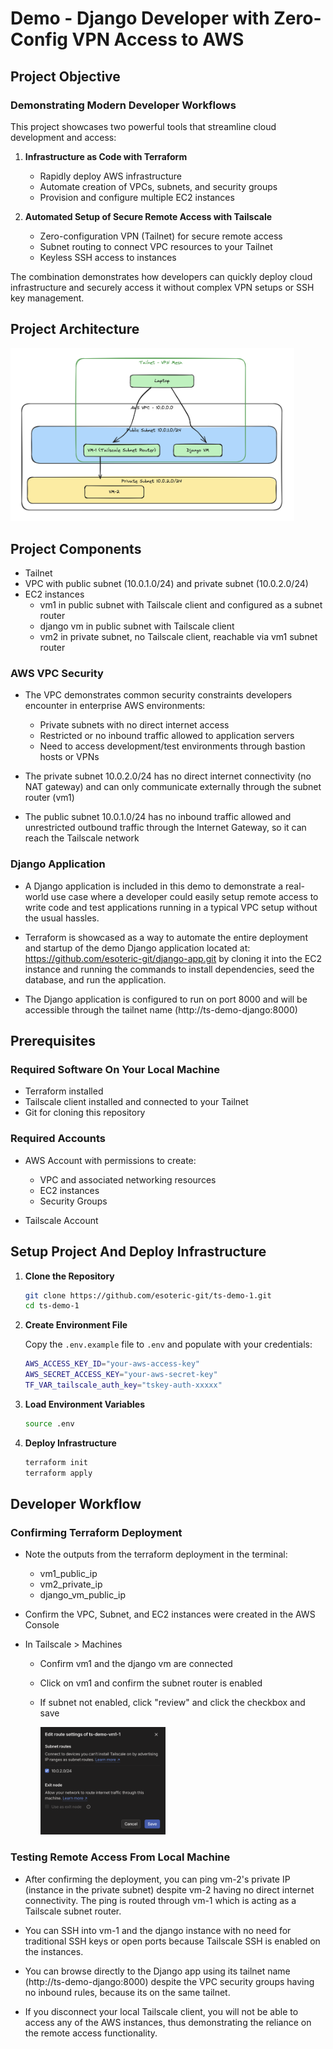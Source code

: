 # Demo - Django Developer with Zero-Config VPN Access to AWS

## Project Objective
### Demonstrating Modern Developer Workflows

This project showcases two powerful tools that streamline cloud development and access:

1. **Infrastructure as Code with Terraform**
   - Rapidly deploy AWS infrastructure
   - Automate creation of VPCs, subnets, and security groups
   - Provision and configure multiple EC2 instances

2. **Automated Setup of Secure Remote Access with Tailscale**
   - Zero-configuration VPN (Tailnet) for secure remote access
   - Subnet routing to connect VPC resources to your Tailnet
   - Keyless SSH access to instances

The combination demonstrates how developers can quickly deploy cloud infrastructure and securely access it without complex VPN setups or SSH key management.

## Project Architecture
<img src="./images/architecture.png" width="90%" alt="Project Architecture">

## Project Components

- Tailnet
- VPC with public subnet (10.0.1.0/24) and private subnet (10.0.2.0/24)
- EC2 instances
  - vm1 in public subnet with Tailscale client and configured as a subnet router
  - django vm in public subnet with Tailscale client
  - vm2 in private subnet, no Tailscale client, reachable via vm1 subnet router

### AWS VPC Security

- The VPC demonstrates common security constraints developers encounter in enterprise AWS environments:
  - Private subnets with no direct internet access
  - Restricted or no inbound traffic allowed to application servers
  - Need to access development/test environments through bastion hosts or VPNs

- The private subnet 10.0.2.0/24 has no direct internet connectivity (no NAT gateway) and can only communicate externally through the subnet router (vm1)

- The public subnet 10.0.1.0/24 has no inbound traffic allowed and unrestricted outbound traffic through the Internet Gateway, so it can reach the Tailscale network

### Django Application

- A Django application is included in this demo to demonstrate a real-world use case where a developer could easily setup remote access to write code and test applications running in a typical VPC setup without the usual hassles.

- Terraform is showcased as a way to automate the entire deployment and startup of the demo Django application located at: https://github.com/esoteric-git/django-app.git by cloning it into the EC2 instance and running the commands to install dependencies, seed the database, and run the application.

- The Django application is configured to run on port 8000 and will be accessible through the tailnet name (http://ts-demo-django:8000)

## Prerequisites

### Required Software On Your Local Machine

- Terraform installed 
- Tailscale client installed and connected to your Tailnet
- Git for cloning this repository

### Required Accounts

- AWS Account with permissions to create:
  - VPC and associated networking resources
  - EC2 instances
  - Security Groups

- Tailscale Account

## Setup Project And Deploy Infrastructure

1. **Clone the Repository**
   ```bash
   git clone https://github.com/esoteric-git/ts-demo-1.git
   cd ts-demo-1
   ```

2. **Create Environment File**
   
   Copy the `.env.example` file to `.env` and populate with your credentials:
   ```bash
   AWS_ACCESS_KEY_ID="your-aws-access-key"
   AWS_SECRET_ACCESS_KEY="your-aws-secret-key"
   TF_VAR_tailscale_auth_key="tskey-auth-xxxxx"
   ```

3. **Load Environment Variables**
   ```bash
   source .env
   ```

4. **Deploy Infrastructure**
   ```bash
   terraform init
   terraform apply
   ```

## Developer Workflow

### Confirming Terraform Deployment

- Note the outputs from the terraform deployment in the terminal:
  - vm1_public_ip
  - vm2_private_ip
  - django_vm_public_ip

- Confirm the VPC, Subnet, and EC2 instances were created in the AWS Console

- In Tailscale > Machines
  - Confirm vm1 and the django vm are connected
  - Click on vm1 and confirm the subnet router is enabled
  - If subnet not enabled, click "review" and click the checkbox and save

    <img src="./images/review-subnet.png" width="200" alt="Review Subnet">

### Testing Remote Access From Local Machine

- After confirming the deployment, you can ping vm-2's private IP (instance in the private subnet) despite vm-2 having no direct internet connectivity. The ping is routed through vm-1 which is acting as a Tailscale subnet router.

- You can SSH into vm-1 and the django instance with no need for traditional SSH keys or open ports because Tailscale SSH is enabled on the instances.

- You can browse directly to the Django app using its tailnet name (http://ts-demo-django:8000) despite the VPC security groups having no inbound rules, because its on the same tailnet.

- If you disconnect your local Tailscale client, you will not be able to access any of the AWS instances, thus demonstrating the reliance on the remote access functionality.
